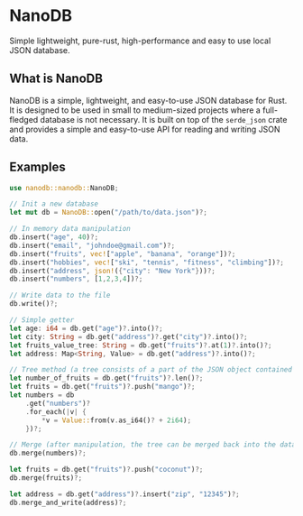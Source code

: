 # NanoDB
Simple lightweight, pure-rust, high-performance and easy to use local JSON database.

## What is NanoDB 
NanoDB is a simple, lightweight, and easy-to-use JSON database for Rust. It is designed to be used in small to medium-sized projects where a full-fledged database is not necessary. It is built on top of the `serde_json` crate and provides a simple and easy-to-use API for reading and writing JSON data.

## Examples
```rust
use nanodb::nanodb::NanoDB;

// Init a new database
let mut db = NanoDB::open("/path/to/data.json")?;

// In memory data manipulation
db.insert("age", 40)?;
db.insert("email", "johndoe@gmail.com")?;
db.insert("fruits", vec!["apple", "banana", "orange"])?;
db.insert("hobbies", vec!["ski", "tennis", "fitness", "climbing"])?;
db.insert("address", json!({"city": "New York"}))?;
db.insert("numbers", [1,2,3,4])?;

// Write data to the file
db.write()?; 

// Simple getter
let age: i64 = db.get("age")?.into()?;
let city: String = db.get("address")?.get("city")?.into()?;
let fruits_value_tree: String = db.get("fruits")?.at(1)?.into()?;
let address: Map<String, Value> = db.get("address")?.into()?;

// Tree method (a tree consists of a part of the JSON object contained in the database)
let number_of_fruits = db.get("fruits")?.len()?;
let fruits = db.get("fruits")?.push("mango")?;
let numbers = db
    .get("numbers")?
    .for_each(|v| {
        *v = Value::from(v.as_i64()? + 2i64);
    })?;

// Merge (after manipulation, the tree can be merged back into the database)
db.merge(numbers)?; 

let fruits = db.get("fruits")?.push("coconut")?;
db.merge(fruits)?;

let address = db.get("address")?.insert("zip", "12345")?;
db.merge_and_write(address)?;
```